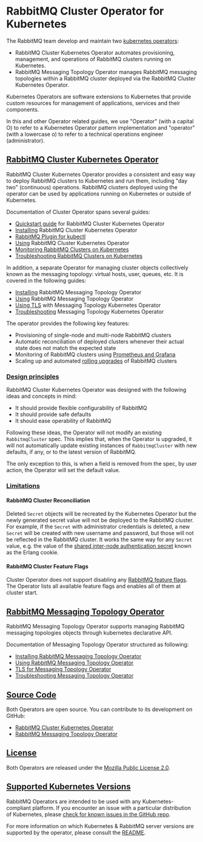 # RabbitMQ Cluster Operator for Kubernetes

The RabbitMQ team develop and maintain two [kubernetes operators](https://kubernetes.io/docs/concepts/extend-kubernetes/operator/):

* RabbitMQ Cluster Kubernetes Operator automates provisioning, management, and operations of RabbitMQ clusters running on Kubernetes.
* RabbitMQ Messaging Topology Operator manages RabbitMQ messaging topologies within a RabbitMQ cluster deployed via the RabbitMQ Cluster Kubernetes Operator.

Kubernetes Operators are software extensions to Kubernetes that provide custom resources for management of applications,
services  and their components.

In this and other Operator related guides, we use "Operator" (with a capital O) to refer to a Kubernetes Operator
pattern implementation and "operator" (with a lowercase o) to refer to a technical operations
engineer (administrator).

## <a id='cluster-operator' class='anchor' href='#cluster-operator'>RabbitMQ Cluster Kubernetes Operator</a>

RabbitMQ Cluster Kubernetes Operator provides a consistent and easy way to deploy RabbitMQ clusters to Kubernetes and
run them, including "day two" (continuous) operations. RabbitMQ clusters deployed using the operator can be
used by applications running on Kubernetes or outside of Kubernetes.

Documentation of Cluster Operator spans several guides:

 * [Quickstart guide](quickstart-operator.html) for RabbitMQ Cluster Kubernetes Operator
 * [Installing](install-operator.html) RabbitMQ Cluster Kubernetes Operator
 * [RabbitMQ Plugin for kubectl](kubectl-plugin.html)
 * [Using](using-operator.html) RabbitMQ Cluster Kubernetes Operator
 * [Monitoring RabbitMQ Clusters on Kubernetes](operator-monitoring.html)
 * [Troubleshooting RabbitMQ Clusters on Kubernetes](troubleshooting-operator.html)

In addition, a separate Operator for managing cluster objects collectively
known as the messaging topology: virtual hosts, user, queues, etc.
It is covered in the following guides:

 * [Installing](install-topology-operator.html) RabbitMQ Messaging Topology Operator
 * [Using](using-topology-operator.html) RabbitMQ Messaging Topology Operator
 * [Using TLS](tls-topology-operator.html) with Messaging Topology Kubernetes Operator
 * [Troubleshooting](troubleshooting-topology-operator.html) Messaging Topology Kubernetes Operator

The operator provides the following key features:

* Provisioning of single-node and multi-node RabbitMQ clusters
* Automatic reconciliation of deployed clusters whenever their actual state does not match the expected state
* Monitoring of RabbitMQ clusters using [Prometheus and Grafana](/prometheus.html)
* Scaling up and automated [rolling upgrades](/upgrade.html) of RabbitMQ clusters

### <a id='op-design-principles' class='anchor' href='#op-design-principles'>Design principles</a>

RabbitMQ Cluster Kubernetes Operator was designed with the following ideas and concepts in mind:

* It should provide flexible configurability of RabbitMQ
* It should provide safe defaults
* It should ease operability of RabbitMQ

Following these ideas, the Operator will not modify an existing `RabbitmqCluster` spec.
This implies that, when the Operator is upgraded, it will not automatically update
existing instances of `RabbitmqCluster` with new defaults, if any, or to the latest version of RabbitMQ.

The only exception to this, is when a field is removed from the spec, by user action, the Operator will set the default value.

### <a id='limitations' class='anchor' href='#limitations'>Limitations</a>

#### RabbitMQ Cluster Reconciliation

Deleted `Secret` objects will be recreated by the Kubernetes Operator but the newly generated secret value will
not be deployed to the RabbitMQ cluster. For example, if the `Secret` with administrator credentials is deleted,
a new `Secret` will be created with new username and password, but those will not be reflected in the RabbitMQ cluster.
It works the same way for any `Secret` value, e.g. the value of the [shared inter-node authentication secret](/clustering.html#erlang-cookie)
known as the Erlang cookie.

#### RabbitMQ Cluster Feature Flags

Cluster Operator does not support disabling any [RabbitMQ feature flags](https://www.rabbitmq.com/feature-flags.html#how-to-disable-feature-flags).
The Operator lists all available feature flags and enables all of them at cluster start.
 
## <a id='topology-operator' class='anchor' href='#topology-operator'>RabbitMQ Messaging Topology Operator</a>

RabbitMQ Messaging Topology Operator supports managing RabbitMQ messaging topologies objects through kubernetes declarative API.

Documentation of Messaging Topology Operator structured as following:

 * [Installing RabbitMQ Messaging Topology Operator](/kubernetes/operator/install-topology-operator.html)
 * [Using RabbitMQ Messaging Topology Operator](/kubernetes/operator/using-topology-operator.html)
 * [TLS for Messaging Topology Operator](/kubernetes/operator/tls-topology-operator.html)
 * [Troubleshooting Messaging Topology Operator](/kubernetes/operator/troubleshooting-topology-operator.html)

## <a id='source' class='anchor' href='#source'>Source Code</a>

Both Operators are open source. You can contribute to its development on GitHub:

* [RabbitMQ Cluster Kubernetes Operator](https://github.com/rabbitmq/cluster-operator)
* [RabbitMQ Messaging Topology Operator](https://github.com/rabbitmq/messaging-topology-operator)

## <a id='license' class='anchor' href='#license'>License</a>

Both Operators are released under the [Mozilla Public License 2.0](https://www.mozilla.org/en-US/MPL/2.0/).

## <a id='kubernetes-versions' class='anchor' href='#kubernetes-versions'>Supported Kubernetes Versions</a>

RabbitMQ Operators are intended to be used with any Kubernetes-compliant platform. If you encounter an issue with
a particular distribution of Kubernetes, please [check for known issues in the GitHub repo](https://github.com/rabbitmq/cluster-operator/issues).

For more information on which Kubernetes & RabbitMQ server versions are supported by the operator,
please consult the [README](https://github.com/rabbitmq/cluster-operator#supported-versions).
